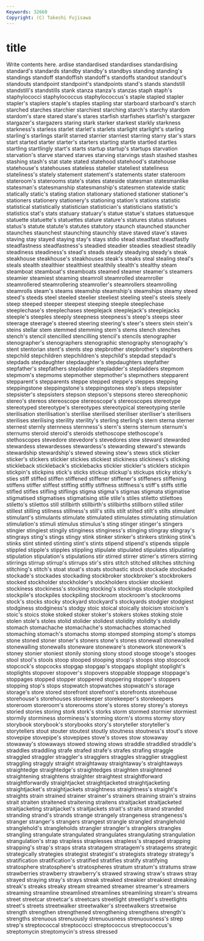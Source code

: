 ```yaml
---
Keywords: 32660 
Copyright: (C) Takeshi Fujisawa
---
```


# title

Write contents here.
ardise standardised standardises standardising standard's standards standby standby's standbys
standing standing's standings standoff standoffish standoff's standoffs standout standout's standouts
standpoint standpoint's standpoints stand's stands standstill standstill's standstills stank stanza
stanza's stanzas staph staph's staphylococci staphylococcus staphylococcus's staple stapled stapler
stapler's staplers staple's staples stapling star starboard starboard's starch starched
starches starchier starchiest starching starch's starchy stardom stardom's stare stared
stare's stares starfish starfishes starfish's stargazer stargazer's stargazers staring stark
starker starkest starkly starkness starkness's starless starlet starlet's starlets starlight
starlight's starling starling's starlings starlit starred starrier starriest starring starry
star's stars start started starter starter's starters starting startle startled
startles startling startlingly start's starts startup startup's startups starvation starvation's
starve starved starves starving starvings stash stashed stashes stashing stash's
stat state stated statehood statehood's statehouse statehouse's statehouses stateless statelier
stateliest stateliness stateliness's stately statement statement's statements stater stateroom stateroom's
staterooms state's states stateside statesman statesmanlike statesman's statesmanship statesmanship's statesmen
statewide static statically static's stating station stationary stationed stationer stationer's
stationers stationery stationery's stationing station's stations statistic statistical statistically statistician
statistician's statisticians statistic's statistics stat's stats statuary statuary's statue statue's
statues statuesque statuette statuette's statuettes stature stature's statures status statuses
status's statute statute's statutes statutory staunch staunched stauncher staunches staunchest
staunching staunchly stave staved stave's staves staving stay stayed staying
stay's stays stdio stead steadfast steadfastly steadfastness steadfastness's steadied steadier
steadies steadiest steadily steadiness steadiness's stead's steads steady steadying steady's
steak steakhouse steakhouse's steakhouses steak's steaks steal stealing steal's steals
stealth stealthier stealthiest stealthily stealth's stealthy steam steamboat steamboat's steamboats
steamed steamer steamer's steamers steamier steamiest steaming steamroll steamrolled steamroller
steamrollered steamrollering steamroller's steamrollers steamrolling steamrolls steam's steams steamship steamship's
steamships steamy steed steed's steeds steel steeled steelier steeliest steeling
steel's steels steely steep steeped steeper steepest steeping steeple steeplechase
steeplechase's steeplechases steeplejack steeplejack's steeplejacks steeple's steeples steeply steepness steepness's
steep's steeps steer steerage steerage's steered steering steering's steer's steers
stein stein's steins stellar stem stemmed stemming stem's stems stench
stenches stench's stencil stencilled stencilling stencil's stencils stenographer stenographer's stenographers
stenographic stenography stenography's stent stentorian stent's stents step stepbrother stepbrother's
stepbrothers stepchild stepchildren stepchildren's stepchild's stepdad stepdad's stepdads stepdaughter stepdaughter's
stepdaughters stepfather stepfather's stepfathers stepladder stepladder's stepladders stepmom stepmom's stepmoms
stepmother stepmother's stepmothers stepparent stepparent's stepparents steppe stepped steppe's steppes
stepping steppingstone steppingstone's steppingstones step's steps stepsister stepsister's stepsisters stepson
stepson's stepsons stereo stereophonic stereo's stereos stereoscope stereoscope's stereoscopes stereotype
stereotyped stereotype's stereotypes stereotypical stereotyping sterile sterilisation sterilisation's sterilise sterilised
steriliser steriliser's sterilisers sterilises sterilising sterility sterility's sterling sterling's stern
sterna sterner sternest sternly sternness sternness's stern's sterns sternum sternum's
sternums steroid steroid's steroids stethoscope stethoscope's stethoscopes stevedore stevedore's stevedores
stew steward stewarded stewardess stewardesses stewardess's stewarding steward's stewards stewardship
stewardship's stewed stewing stew's stews stick sticker sticker's stickers stickier
stickies stickiest stickiness stickiness's sticking stickleback stickleback's sticklebacks stickler stickler's
sticklers stickpin stickpin's stickpins stick's sticks stickup stickup's stickups sticky
sticky's sties stiff stiffed stiffen stiffened stiffener stiffener's stiffeners stiffening
stiffens stiffer stiffest stiffing stiffly stiffness stiffness's stiff's stiffs stifle
stifled stifles stifling stiflings stigma stigma's stigmas stigmata stigmatise stigmatised
stigmatises stigmatising stile stile's stiles stiletto stilettoes stiletto's stilettos still
stillbirth stillbirth's stillbirths stillborn stilled stiller stillest stilling stillness stillness's
still's stills stilt stilted stilt's stilts stimulant stimulant's stimulants stimulate
stimulated stimulates stimulating stimulation stimulation's stimuli stimulus stimulus's sting stinger
stinger's stingers stingier stingiest stingily stinginess stinginess's stinging stingray stingray's
stingrays sting's stings stingy stink stinker stinker's stinkers stinking stink's
stinks stint stinted stinting stint's stints stipend stipend's stipends stipple
stippled stipple's stipples stippling stipulate stipulated stipulates stipulating stipulation stipulation's
stipulations stir stirred stirrer stirrer's stirrers stirring stirrings stirrup stirrup's
stirrups stir's stirs stitch stitched stitches stitching stitching's stitch's stoat
stoat's stoats stochastic stock stockade stockaded stockade's stockades stockading stockbroker
stockbroker's stockbrokers stocked stockholder stockholder's stockholders stockier stockiest stockiness stockiness's
stocking stocking's stockings stockpile stockpiled stockpile's stockpiles stockpiling stockroom stockroom's
stockrooms stock's stocks stocky stockyard stockyard's stockyards stodgier stodgiest stodginess
stodginess's stodgy stoic stoical stoically stoicism stoicism's stoic's stoics stoke
stoked stoker stoker's stokers stokes stoking stole stolen stole's stoles
stolid stolider stolidest stolidity stolidity's stolidly stomach stomachache stomachache's stomachaches
stomached stomaching stomach's stomachs stomp stomped stomping stomp's stomps stone
stoned stoner stoner's stoners stone's stones stonewall stonewalled stonewalling stonewalls
stoneware stoneware's stonework stonework's stoney stonier stoniest stonily stoning stony
stood stooge stooge's stooges stool stool's stools stoop stooped stooping
stoop's stoops stop stopcock stopcock's stopcocks stopgap stopgap's stopgaps stoplight
stoplight's stoplights stopover stopover's stopovers stoppable stoppage stoppage's stoppages stopped
stopper stoppered stoppering stopper's stoppers stopping stop's stops stopwatch stopwatches
stopwatch's storage storage's store stored storefront storefront's storefronts storehouse storehouse's
storehouses storekeeper storekeeper's storekeepers storeroom storeroom's storerooms store's stores storey
storey's storeys storied stories storing stork stork's storks storm stormed
stormier stormiest stormily storminess storminess's storming storm's storms stormy story
storybook storybook's storybooks story's storyteller storyteller's storytellers stout stouter stoutest
stoutly stoutness stoutness's stout's stove stovepipe stovepipe's stovepipes stove's stoves
stow stowaway stowaway's stowaways stowed stowing stows straddle straddled straddle's
straddles straddling strafe strafed strafe's strafes strafing straggle straggled straggler
straggler's stragglers straggles stragglier straggliest straggling straggly straight straightaway straightaway's
straightaways straightedge straightedge's straightedges straighten straightened straightening straightens straighter straightest
straightforward straightforwardly straightjacket straightjacketed straightjacketing straightjacket's straightjackets straightness straightness's straight's
straights strain strained strainer strainer's strainers straining strain's strains strait
straiten straitened straitening straitens straitjacket straitjacketed straitjacketing straitjacket's straitjackets strait's
straits strand stranded stranding strand's strands strange strangely strangeness strangeness's
stranger stranger's strangers strangest strangle strangled stranglehold stranglehold's strangleholds strangler
strangler's stranglers strangles strangling strangulate strangulated strangulates strangulating strangulation strangulation's
strap strapless straplesses strapless's strapped strapping strapping's strap's straps strata
stratagem stratagem's stratagems strategic strategically strategies strategist strategist's strategists strategy
strategy's stratification stratification's stratified stratifies stratify stratifying stratosphere stratosphere's stratospheres
stratum stratum's stratums straw strawberries strawberry strawberry's strawed strawing straw's
straws stray strayed straying stray's strays streak streaked streakier streakiest
streaking streak's streaks streaky stream streamed streamer streamer's streamers streaming
streamline streamlined streamlines streamlining stream's streams street streetcar streetcar's streetcars
streetlight streetlight's streetlights street's streets streetwalker streetwalker's streetwalkers streetwise strength
strengthen strengthened strengthening strengthens strength's strengths strenuous strenuously strenuousness strenuousness's
strep strep's streptococcal streptococci streptococcus streptococcus's streptomycin streptomycin's stress stressed
